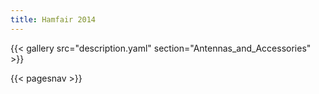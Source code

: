 ```yaml
---
title: Hamfair 2014
---
```


{{< gallery src="description.yaml" section="Antennas_and_Accessories" >}}

{{< pagesnav >}}
